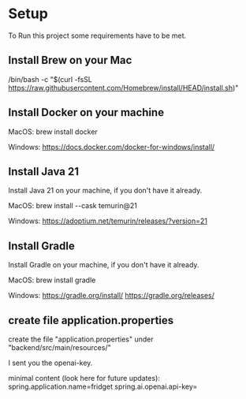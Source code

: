 # Setup
To Run this project some requirements have to be met.

## Install Brew on your Mac
/bin/bash -c "$(curl -fsSL https://raw.githubusercontent.com/Homebrew/install/HEAD/install.sh)"

## Install Docker on your machine
MacOS:
brew install docker

Windows:
https://docs.docker.com/docker-for-windows/install/

## Install Java 21
Install Java 21 on your machine, if you don't have it already.

MacOS:
brew install --cask temurin@21

Windows:
https://adoptium.net/temurin/releases/?version=21

## Install Gradle
Install Gradle on your machine, if you don't have it already.

MacOS:
brew install gradle

Windows:
https://gradle.org/install/
https://gradle.org/releases/


## create file application.properties
create the file "application.properties" under "backend/src/main/resources/"

I sent you the openai-key.

minimal content (look here for future updates):
spring.application.name=fridget
spring.ai.openai.api-key=<insert-openai-key-here>

